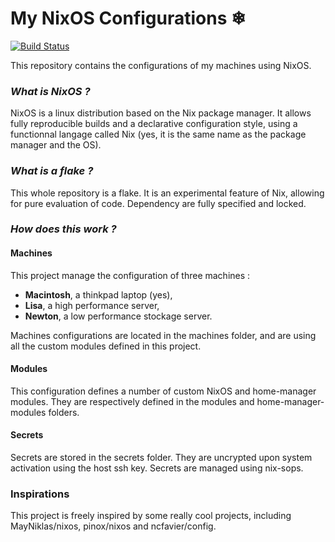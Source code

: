 # My NixOS Configurations ❄ 

[![Build Status](https://ci.julienmalka.me/api/badges/JulienMalka/nix-config/status.svg?ref=refs/heads/main)](https://ci.julienmalka.me/JulienMalka/nix-config)

This repository contains the configurations of my machines using NixOS. 

### *What is NixOS ?*

NixOS is a linux distribution based on the Nix package manager. It allows fully reproducible builds and a declarative configuration style, using a functionnal langage called Nix (yes, it is the same name as the package manager and the OS).

### *What is a flake ?*

This whole repository is a flake. It is an experimental feature of Nix, allowing for pure evaluation of code. Dependency are fully specified and locked.

### *How does this work ?*

#### Machines 

This project manage the configuration of three machines :
- **Macintosh**, a thinkpad laptop (yes),
- **Lisa**, a high performance server,
- **Newton**, a low performance stockage server.

Machines configurations are located in the machines folder, and are using all the custom modules defined in this project.

#### Modules

This configuration defines a number of custom NixOS and home-manager modules. They are respectively defined in the modules and home-manager-modules folders.

#### Secrets

Secrets are stored in the secrets folder. They are uncrypted upon system activation using the host ssh key. Secrets are managed using nix-sops.

### Inspirations 

This project is freely inspired by some really cool projects, including MayNiklas/nixos, pinox/nixos and ncfavier/config.
